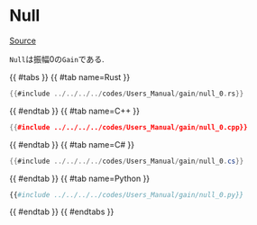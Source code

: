 # Null
[Source](https://github.com/shinolab/autd3-rs/blob/v33.0.0/autd3/src/datagram/gain/null.rs)

`Null`は振幅0の`Gain`である.

{{ #tabs }}
{{ #tab name=Rust }}
```rust
{{#include ../../../../codes/Users_Manual/gain/null_0.rs}}
```
{{ #endtab }}
{{ #tab name=C++ }}
```cpp
{{#include ../../../../codes/Users_Manual/gain/null_0.cpp}}
```
{{ #endtab }}
{{ #tab name=C# }}
```cs
{{#include ../../../../codes/Users_Manual/gain/null_0.cs}}
```
{{ #endtab }}
{{ #tab name=Python }}
```python
{{#include ../../../../codes/Users_Manual/gain/null_0.py}}
```
{{ #endtab }}
{{ #endtabs }}
